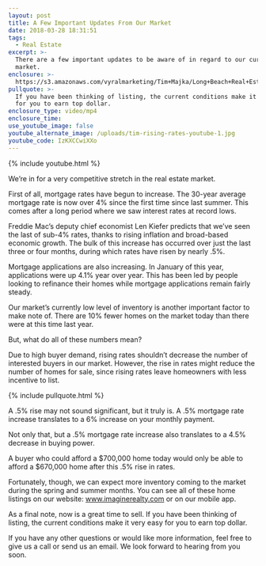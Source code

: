 ```yaml
---
layout: post
title: A Few Important Updates From Our Market
date: 2018-03-28 18:31:51
tags:
  - Real Estate
excerpt: >-
  There are a few important updates to be aware of in regard to our current
  market.
enclosure: >-
  https://s3.amazonaws.com/vyralmarketing/Tim+Majka/Long+Beach+Real+Estate+Agent-+Rising+Rates.mp4
pullquote: >-
  If you have been thinking of listing, the current conditions make it very easy
  for you to earn top dollar.
enclosure_type: video/mp4
enclosure_time:
use_youtube_image: false
youtube_alternate_image: /uploads/tim-rising-rates-youtube-1.jpg
youtube_code: IzKXCCwiXXo
---
```


{% include youtube.html %}

We’re in for a very competitive stretch in the real estate market.&nbsp;

First of all, mortgage rates have begun to increase. The 30-year average mortgage rate is now over 4% since the first time since last summer. This comes after a long period where we saw interest rates at record lows.&nbsp;

Freddie Mac’s deputy chief economist Len Kiefer predicts that we’ve seen the last of sub-4% rates, thanks to rising inflation and broad-based economic growth. The bulk of this increase has occurred over just the last three or four months, during which rates have risen by nearly .5%.&nbsp;

Mortgage applications are also increasing. In January of this year, applications were up 4.1% year over year. This has been led by people looking to refinance their homes while mortgage applications remain fairly steady.

Our market’s currently low level of inventory is another important factor to make note of. There are 10% fewer homes on the market today than there were at this time last year.&nbsp;

But, what do all of these numbers mean?

Due to high buyer demand, rising rates shouldn’t decrease the number of interested buyers in our market. However, the rise in rates might reduce the number of homes for sale, since rising rates leave homeowners with less incentive to list.&nbsp;

{% include pullquote.html %}

A .5% rise may not sound significant, but it truly is. A .5% mortgage rate increase translates to a 6% increase on your monthly payment.&nbsp;

Not only that, but a .5% mortgage rate increase also translates to a 4.5% decrease in buying power.&nbsp;

A buyer who could afford a $700,000 home today would only be able to afford a $670,000 home after this .5% rise in rates.

Fortunately, though, we can expect more inventory coming to the market during the spring and summer months. You can see all of these home listings on our website: www.imaginerealty.com or on our mobile app.

As a final note, now is a great time to sell. If you have been thinking of listing, the current conditions make it very easy for you to earn top dollar.&nbsp;

If you have any other questions or would like more information, feel free to give us a call or send us an email. We look forward to hearing from you soon.